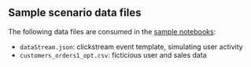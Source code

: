 ## Sample scenario data files
The following data files are consumed in the [sample notebooks](../notebooks):
* `dataStream.json`: clickstream event template, simulating user activity
* `customers_orders1_opt.csv`: ficticious user and sales data
